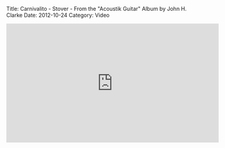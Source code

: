 Title: Carnivalito - Stover - From the "Acoustik Guitar" Album by John H. Clarke
Date: 2012-10-24
Category: Video

<iframe width="560" height="315" src="https://www.youtube.com/embed/YT680FSNZh0" title="YouTube video player" frameborder="0" allow="accelerometer; autoplay; clipboard-write; encrypted-media; gyroscope; picture-in-picture" allowfullscreen></iframe>


